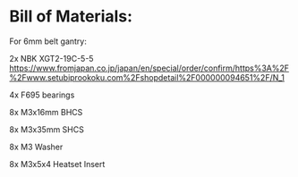 # Bill of Materials:

For 6mm belt gantry:

2x NBK XGT2-19C-5-5      https://www.fromjapan.co.jp/japan/en/special/order/confirm/https%3A%2F%2Fwww.setubiprookoku.com%2Fshopdetail%2F000000094651%2F/N_1

4x F695 bearings

8x M3x16mm BHCS

8x M3x35mm SHCS

8x M3 Washer

8x M3x5x4 Heatset Insert
